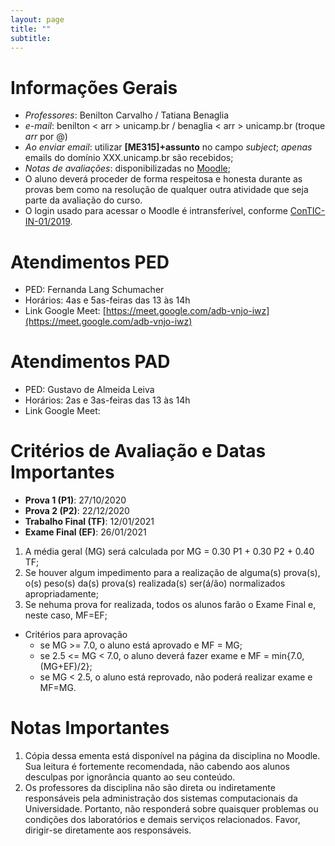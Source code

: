 ```yaml
---
layout: page
title: ""
subtitle:
---
```


# Informações Gerais

- *Professores*: Benilton Carvalho / Tatiana Benaglia
- *e-mail*: benilton < arr > unicamp.br / benaglia < arr > unicamp.br (troque _arr_ por @)
- *Ao enviar email*: utilizar **[ME315]+assunto** no campo *subject*; *apenas* emails do domínio XXX.unicamp.br são recebidos;
- *Notas de avaliações*: disponibilizadas no [Moodle](https://moodle.ggte.unicamp.br/course/view.php?id=7543);
- O aluno deverá proceder de forma respeitosa e honesta durante as provas bem como na resolução de qualquer outra atividade que seja parte da avaliação do curso.
- O login usado para acessar o Moodle é intransferível, conforme [ConTIC-IN-01/2019](https://www.citic.unicamp.br/sites/default/files/normas/ConTIC-IN-01%202019%20-%20normas_uso_TIC.pdf).

# Atendimentos PED

- PED: Fernanda  Lang Schumacher
- Horários: 4as e 5as-feiras das 13 às 14h
- Link Google Meet: [https://meet.google.com/adb-vnjo-iwz](https://meet.google.com/adb-vnjo-iwz)

# Atendimentos PAD

- PED: Gustavo de Almeida Leiva
- Horários: 2as e 3as-feiras das 13 às 14h
- Link Google Meet:

# Critérios de Avaliação e Datas Importantes

- **Prova 1 (P1)**: 27/10/2020
- **Prova 2 (P2)**: 22/12/2020
- **Trabalho Final (TF)**: 12/01/2021
- **Exame Final (EF)**: 26/01/2021

1. A média geral (MG) será calculada por MG = 0.30 P1 + 0.30 P2 + 0.40 TF;
2. Se houver algum impedimento para a realização de alguma(s) prova(s), o(s) peso(s) da(s) prova(s) realizada(s) ser(á/ão) normalizados apropriadamente;
3. Se nehuma prova for realizada, todos os alunos farão o Exame Final e, neste caso, MF=EF;

* Critérios para aprovação
  - se MG >= 7.0, o aluno está aprovado e MF = MG;
  - se 2.5 <= MG < 7.0, o aluno deverá fazer exame e MF = min{7.0, (MG+EF)/2};
  - se MG < 2.5, o aluno está reprovado, não poderá realizar exame e MF=MG.

# Notas Importantes

1. Cópia dessa ementa está disponível na página da disciplina no Moodle. Sua leitura é fortemente recomendada, não cabendo aos alunos desculpas por ignorância quanto ao seu conteúdo.
2. Os professores da disciplina não são direta ou indiretamente responsáveis pela administração dos sistemas computacionais da Universidade. Portanto, não responderá sobre quaisquer problemas ou condições dos laboratórios e demais serviços relacionados. Favor, dirigir-se diretamente aos responsáveis.
